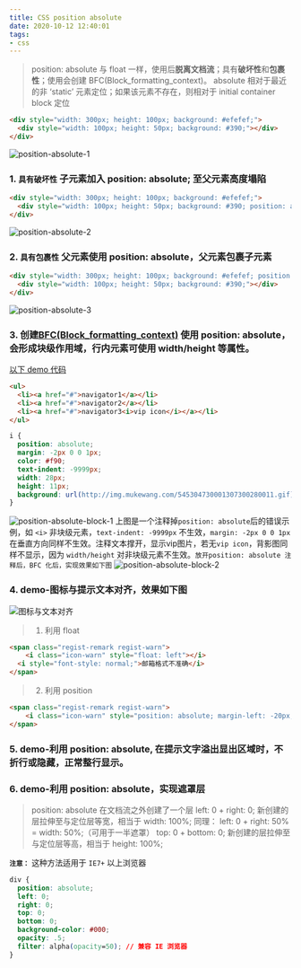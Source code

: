 ```yaml
---
title: CSS position absolute
date: 2020-10-12 12:40:01
tags:
- css
---
```


> position: absolute 与 float 一样，使用后**脱离文档流**；具有**破坏性**和**包裹性**；使用会创建 BFC(Block_formatting_context)。
absolute 相对于最近的非 ‘static’ 元素定位；如果该元素不存在，则相对于 initial container block 定位

```html
<div style="width: 300px; height: 100px; background: #efefef;">
  <div style="width: 100px; height: 50px; background: #390;"></div>
</div>
```
![position-absolute-1](/images/css/position-absolute-1.jpg)
<!--more-->

### 1. **`具有破坏性`** 子元素加入 position: absolute; 至父元素高度塌陷
```html
<div style="width: 300px; height: 100px; background: #efefef;">
  <div style="width: 100px; height: 50px; background: #390; position: absolute"></div>
</div>
```
![position-absolute-2](/images/css/position-absolute-2.jpg)

### 2. **`具有包裹性`** 父元素使用 position: absolute，父元素包裹子元素
```html
<div style="width: 300px; height: 100px; background: #efefef; position: absolute">
  <div style="width: 100px; height: 50px; background: #390;"></div>
</div>
```
![position-absolute-3](/images/css/position-absolute-3.jpg)

### 3. **创建[BFC(Block_formatting_context)](https://helenzhanglp.github.io/2019/02/20/CSS-BFC/)** 使用 position: absolute，会形成块级作用域，行内元素可使用 width/height 等属性。
[以下 demo 代码](https://github.com/HelenZhangLP/demo/blob/master/postionAbsoluteFixedBlock/index.html)

```html
<ul>
  <li><a href="#">navigator1</a></li>
  <li><a href="#">navigator2</a></li>
  <li><a href="#">navigator3<i>vip icon</i></a></li>
</ul>
```
```css
i {
  position: absolute;
  margin: -2px 0 0 1px;
  color: #f90;
  text-indent: -9999px;
  width: 28px;
  height: 11px;
  background: url(http://img.mukewang.com/545304730001307300280011.gif) no-repeat;
}
```
![position-absolute-block-1](/images/demo/positionAbsoluteFixedBlock/position-absolute-block-1.jpg)
上图是一个注释掉`position: absolute`后的错误示例，如 `<i>` 非块级元素，`text-indent: -9999px` 不生效，`margin: -2px 0 0 1px`在垂直方向同样不生效。注释文本撑开，显示vip图片，若无`vip icon`，背影图同样不显示，因为 `width/height` 对非块级元素不生效。`放开position: absolute 注释后，BFC 化后，实现效果如下图`
![position-absolute-block-2](/images/demo/positionAbsoluteFixedBlock/position-absolute-block-2.jpg)

### 4. demo-图标与提示文本对齐，效果如下图
![图标与文本对齐](/images/css/position-absolute-4.jpg)
> 1. 利用 float

```html
<span class="regist-remark regist-warn">
	<i class="icon-warn" style="float: left"></i>
  <i style="font-style: normal;">邮箱格式不准确</i>
</span>
```

> 2. 利用 position

```html
<span class="regist-remark regist-warn">
	<i class="icon-warn" style="position: absolute; margin-left: -20px;"></i>邮箱格式不准确
</span>
```

### 5. demo-利用 position: absolute, 在提示文字溢出显出区域时，不折行或隐藏，正常整行显示。

### 6. demo-利用 position: absolute，实现遮罩层
> position: absolute 在文档流之外创建了一个层
  left: 0 + right: 0; 新创建的层拉伸至与定位层等宽，相当于 width: 100%;
  同理： left: 0 + right: 50% = width: 50%;（可用于一半遮罩）
  top: 0 + bottom: 0; 新创建的层拉伸至与定位层等高，相当于 height: 100%;

  **`注意：`** 这种方法适用于 `IE7+` 以上浏览器

```css
div {
  position: absolute;
  left: 0;
  right: 0;
  top: 0;
  bottom: 0;
  background-color: #000;
  opacity: .5;
  filter: alpha(opacity=50); // 兼容 IE 浏览器
}
```
